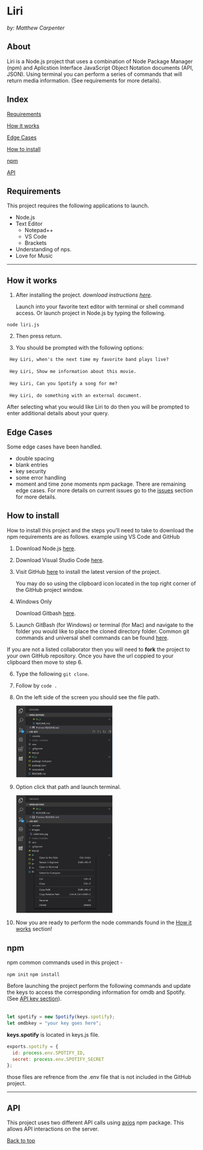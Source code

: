 # Liri 

*by: Matthew Carpenter*

## About 

Liri is a Node.js project that uses a combination of Node Package Manager (npm) and Aplicstion Interface JavaScript Object Notation documents (API, JSON).
Using terminal you can perform a series of commands that will return media information. (See requirements for more details).

## Index 

[Requirements ](#Requirements) 

[How it works](#How-it-works) 

[Edge Cases](#Edge-Cases) 

[How to install](#How-to-install) 

[npm](#npm) 

[API](#api)

## Requirements 

This project requires the following applications to launch.


* Node.js
* Text Editor
    * Notepad++
    * VS Code
    * Brackets
* Understanding of nps.
* Love for Music

---

## How it works

 1. After installing the project. *download instructions [here](#How-to-install).*  
      
     Launch into your favorite text editor with terminal or shell command access. Or launch project in Node.js by typing the following.  
```
node liri.js
```

 2. Then press return.

 3. You should be prompted with the following options:

```
 Hey Liri, when's the next time my favorite band plays live?

 Hey Liri, Show me information about this movie. 

 Hey Liri, Can you Spotify a song for me?

 Hey Liri, do something with an external document. 
```
 

After selecting what you would like Liri to do then you will be prompted to enter additional details about your query.

## Edge Cases

Some edge cases have been handled.
* double spacing 
* blank entries
* key security 
* some error handling 
* moment and time zone moments npm package.
There are remaining edge cases. For more details on current issues go to the [issues](https://github.com/getHashSet/Liri-Bot/issues) section for more details.

## How to install

How to install this project and the steps you’ll need to take to download the npm requirements are as follows. example using VS Code and GitHub

 1. Download Node.js [here](https://nodejs.org/en/download/).

 2. Download Visual Studio Code [here](https://code.visualstudio.com/download).  
     

 3. Visit GitHub [here](https://github.com/getHashSet/Liri-Bot) to install the latest version of the project.  
      
     You may do so using the clipboard icon located in the top right corner of the GitHub project window.  
     

 4. Windows Only 
      
     Download Gitbash [here](https://gitforwindows.org/).

 5. Launch GitBash (for Windows) or terminal (for Mac) and navigate to the folder you would like to place the cloned directory folder. Common git commands and universal shell commands can be found [here](https://git-scm.com/doc).

 If you are not a listed collaborator then you will need to **fork** the project to your own GitHub repository. Once you have the url coppied to your clipboard then move to step 6.

 6. Type the following `git clone`.

 7. Follow by `code .`

 8. On the left side of the screen you should see the file path. 

  <img src="./images/sidemenu.jpg" width="255px" style="margin-left: 5%">

 9. Option click that path and launch terminal. 

 <img src="./images/sidemenu2.jpg" width="255px" style="margin-left: 5%">

 10. Now you are ready to perform the node commands found in the [How it works](#how-it-works) section!

## npm

npm common commands used in this project - 

`npm init` `npm install`

Before launching the project perform the following commands and update the keys to access the corresponding information for omdb and Spotify. (See [API key section](#api-keys)).

```javascript

let spotify = new Spotify(keys.spotify);
let omdbkey = "your key goes here";

```

**keys.spotify** is located in keys.js file.

```javascript
exports.spotify = {
  id: process.env.SPOTIFY_ID,
  secret: process.env.SPOTIFY_SECRET
};
```

those files are refrence from the .env file that is not included in the GitHub project.

---

## API

This project uses two different API calls using [axios](https://www.npmjs.com/package/axios) npm package. This allows API interactions on the server.

[Back to top](#)
